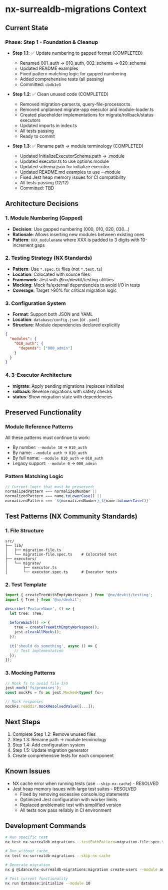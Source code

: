 # nx-surrealdb-migrations Context

## Current State

### Phase: Step 1 - Foundation & Cleanup
- **Step 1.1**: ✅ Update numbering to gapped format (COMPLETED)
  - Renamed 001_auth → 010_auth, 002_schema → 020_schema
  - Updated README examples
  - Fixed pattern matching logic for gapped numbering
  - Added comprehensive tests (all passing)
  - Committed: `cbdb1e3`
  
- **Step 1.2**: ✅ Clean unused code (COMPLETED)
  - Removed migration-parser.ts, query-file-processor.ts
  - Removed unplanned migrate-app executor and module-loader.ts
  - Created placeholder implementations for migrate/rollback/status executors
  - Updated imports in index.ts
  - All tests passing
  - Ready to commit

- **Step 1.3**: ✅ Rename path → module terminology (COMPLETED)
  - Updated InitializeExecutorSchema.path → .module
  - Updated executor.ts to use options.module
  - Updated schema.json for initialize executor
  - Updated README.md examples to use --module
  - Fixed Jest heap memory issues for CI compatibility
  - All tests passing (12/12)
  - Committed: TBD

## Architecture Decisions

### 1. Module Numbering (Gapped)
- **Decision**: Use gapped numbering (000, 010, 020, 030...)
- **Rationale**: Allows inserting new modules between existing ones
- **Pattern**: `XXX_modulename` where XXX is padded to 3 digits with 10-increment gaps

### 2. Testing Strategy (NX Standards)
- **Pattern**: Use `*.spec.ts` files (not `*.test.ts`)
- **Location**: Colocated with source files
- **Framework**: Jest with @nx/devkit/testing utilities
- **Mocking**: Mock fs/external dependencies to avoid I/O in tests
- **Coverage**: Target >90% for critical migration logic

### 3. Configuration System
- **Format**: Support both JSON and YAML
- **Location**: `database/config.json` (or `.yaml`)
- **Structure**: Module dependencies declared explicitly
```json
{
  "modules": {
    "010_auth": {
      "depends": ["000_admin"]
    }
  }
}
```

### 4. 3-Executor Architecture
- **migrate**: Apply pending migrations (replaces initialize)
- **rollback**: Reverse migrations with safety checks
- **status**: Show migration state with dependencies

## Preserved Functionality

### Module Reference Patterns
All these patterns must continue to work:
- By number: `--module 10` → `010_auth`
- By name: `--module auth` → `010_auth`
- By full name: `--module 010_auth` → `010_auth`
- Legacy support: `--module 0` → `000_admin`

### Pattern Matching Logic
```typescript
// Current logic that must be preserved:
normalizedPattern === normalizedNumber ||
normalizedPattern === name.toLowerCase() ||
normalizedPattern === `${normalizedNumber}_${name.toLowerCase()}`
```

## Test Patterns (NX Community Standards)

### 1. File Structure
```
src/
├── lib/
│   ├── migration-file.ts
│   └── migration-file.spec.ts    # Colocated test
├── executors/
│   └── migrate/
│       ├── executor.ts
│       └── executor.spec.ts      # Executor tests
```

### 2. Test Template
```typescript
import { createTreeWithEmptyWorkspace } from '@nx/devkit/testing';
import { Tree } from '@nx/devkit';

describe('FeatureName', () => {
  let tree: Tree;
  
  beforeEach(() => {
    tree = createTreeWithEmptyWorkspace();
    jest.clearAllMocks();
  });
  
  it('should do something', async () => {
    // Test implementation
  });
});
```

### 3. Mocking Patterns
```typescript
// Mock fs to avoid file I/O
jest.mock('fs/promises');
const mockFs = fs as jest.Mocked<typeof fs>;

// Mock responses
mockFs.readdir.mockResolvedValue([...]);
```

## Next Steps

1. Complete Step 1.2: Remove unused files
2. Step 1.3: Rename path → module terminology
3. Step 1.4: Add configuration system
4. Step 1.5: Update migration generator
5. Create comprehensive tests for each component

## Known Issues

- NX cache error when running tests (use `--skip-nx-cache`) - RESOLVED
- Jest heap memory issues with large test suites - RESOLVED
  - Fixed by removing excessive console.log statements
  - Optimized Jest configuration with worker limits
  - Replaced problematic test with simplified version
  - All tests now pass reliably in CI environment

## Development Commands

```bash
# Run specific test
nx test nx-surrealdb-migrations --testPathPattern=migration-file.spec.ts

# Run without cache
nx test nx-surrealdb-migrations --skip-nx-cache

# Generate migration
nx g @idance/nx-surrealdb-migrations:migration create-users --module auth

# Test current functionality
nx run database:initialize --module 10
```